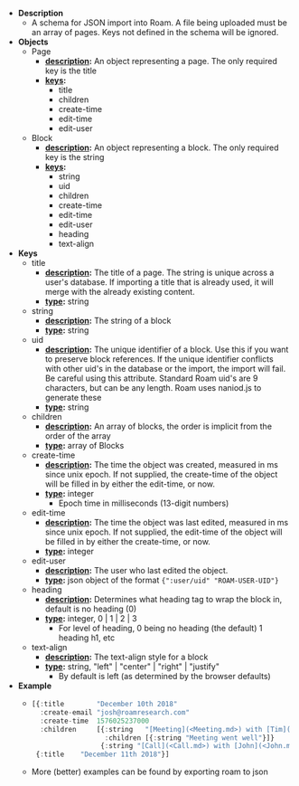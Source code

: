 - **Description**
    - A schema for JSON import into Roam. A file being uploaded must be an array of pages. Keys not defined in the schema will be ignored.
- **Objects**
    - Page
        - **[description](<description.md>):** An object representing a page. The only required key is the title
        - **[keys](<keys.md>):**
            - title
            - children
            - create-time
            - edit-time
            - edit-user
    - Block
        - **[description](<description.md>):** An object representing a block. The only required key is the string
        - **[keys](<keys.md>):**
            - string
            - uid
            - children
            - create-time
            - edit-time
            - edit-user
            - heading
            - text-align
- **Keys**
    - title
        - **[description](<description.md>):** The title of a page. The string is unique across a user's database. If importing a title that is already used, it will merge with the already existing content.
        - **[type](<type.md>):** string
    - string
        - **[description](<description.md>):** The string of a block
        - **[type](<type.md>):** string
    - uid
        - **[description](<description.md>):** The unique identifier of a block. Use this if you want to preserve block references. If the unique identifier conflicts with other uid's in the database or the import, the import will fail. Be careful using this attribute. Standard Roam uid's are 9 characters, but can be any length. Roam uses naniod.js to generate these
        - **[type](<type.md>):** string
    - children
        - **[description](<description.md>):** An array of blocks, the order is implicit from the order of the array
        - **[type](<type.md>):** array of Blocks
    - create-time
        - **[description](<description.md>):** The time the object was created, measured in ms since unix epoch. If not supplied, the create-time of the object will be filled in by either the edit-time, or now.
        - **[type](<type.md>):** integer
            - Epoch time in milliseconds (13-digit numbers)
    - edit-time
        - **[description](<description.md>):** The time the object was last edited, measured in ms since unix epoch. If not supplied, the edit-time of the object will be filled in by either the create-time, or now.
        - **[type](<type.md>):** integer
    - edit-user
        - **[description](<description.md>):** The user who last edited the object. 
        - **[type](<type.md>):** json object of the format `{":user/uid" "ROAM-USER-UID"}`
    - heading
        - **[description](<description.md>):** Determines what heading tag to wrap the block in, default is no heading (0)
        - **[type](<type.md>):** integer, 0 | 1 | 2 | 3
            - For level of heading, 0 being no heading (the default) 1 heading h1, etc
    - text-align
        - **[description](<description.md>):** The text-align style for a block
        - **[type](<type.md>):** string, "left" | "center" | "right" | "justify"
            - By default is left (as determined by the browser defaults)
- **Example**
    - ```javascript
      [{:title        "December 10th 2018"
        :create-email "josh@roamresearch.com"
        :create-time  1576025237000
        :children     [{:string   "[Meeting](<Meeting.md>) with [Tim](<Tim.md>)"
                        :children [{:string "Meeting went well"}]}
                       {:string "[Call](<Call.md>) with [John](<John.md>)"}]}
       {:title    "December 11th 2018"}]
      ```
    - More (better) examples can be found by exporting roam to json
